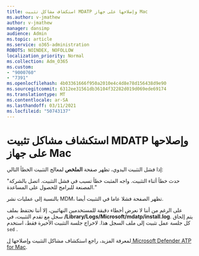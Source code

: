 ```yaml
---
title: استكشاف مشاكل تثبيت MDATP وإصلاحها على جهاز Mac
ms.author: v-jmathew
author: v-jmathew
manager: dansimp
audience: Admin
ms.topic: article
ms.service: o365-administration
ROBOTS: NOINDEX, NOFOLLOW
localization_priority: Normal
ms.collection: Adm_O365
ms.custom:
- "9000760"
- "7391"
ms.openlocfilehash: 4b03361666f950a2010e4c4d8e78d156438d9e90
ms.sourcegitcommit: 6312ee31561db36104f32282d019d069ede69174
ms.translationtype: MT
ms.contentlocale: ar-SA
ms.lasthandoff: 03/11/2021
ms.locfileid: "50743137"
---
```

# <a name="troubleshoot-mdatp-installation-problems-on-a-mac"></a>استكشاف مشاكل تثبيت MDATP وإصلاحها على جهاز Mac

إذا فشل التثبيت اليدوي، تظهر صفحة **الملخص** لمعالج التثبيت الخطأ التالي:

"حدث خطأ أثناء التثبيت. واجه المثبت خطأ تسبب في فشل التثبيت. اتصل بالشركة المصنعة للبرامج للحصول على المساعدة."

بالنسبة إلى عمليات نشر MDM، تظهر الصفحة فشلا عاما في التثبيت أيضا.

على الرغم من أننا لا نعرض أخطاء دقيقة للمستخدمين النهائيين، إلا أننا نحتفظ بملف سجل مع تقدم التثبيت، في **/Library/Logs/Microsoft/mdatp/install.log**. يتم إلحاق كل جلسة عمل تثبيت إلى ملف السجل هذا. لاخراج جلسة التثبيت الأخيرة فقط، استخدم `sed` .

لمعرفة المزيد، راجع استكشاف مشاكل التثبيت وإصلاحها [ل Microsoft Defender ATP for Mac](https://go.microsoft.com/fwlink/?linkid=2144615).

